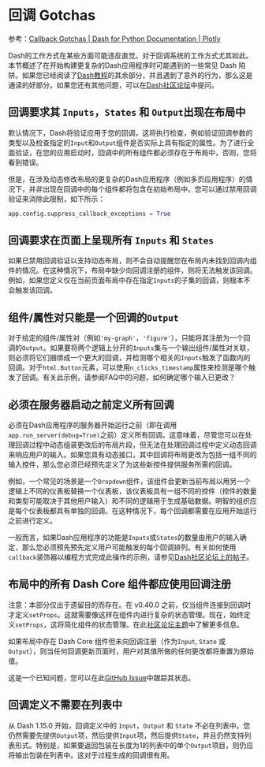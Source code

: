 
# 回调 Gotchas

参考：[Callback Gotchas | Dash for Python Documentation | Plotly](https://dash.plotly.com/callback-gotchas)

Dash的工作方式在某些方面可能违反直觉。对于回调系统的工作方式尤其如此。本节概述了在开始构建更复杂的Dash应用程序时可能遇到的一些常见 Dash 陷阱。如果您已经阅读了[Dash教程](https://dash.plotly.com/)的其余部分，并且遇到了意外的行为，那么这是通读的好部分。如果您还有其他问题，可以在[Dash社区论坛](https://community.plotly.com/c/dash)中提问。

## 回调要求其 `Inputs`，`States` 和 `Output`出现在布局中

默认情况下，Dash将验证应用于您的回调，这将执行检查，例如验证回调参数的类型以及检查指定的`Input`和`Output`组件是否实际上具有指定的属性。为了进行全面验证，在您的应用启动时，回调中的所有组件都必须存在于布局中，否则，您将看到错误。

但是，在涉及动态修改布局的更复杂的Dash应用程序（例如多页应用程序）的情况下，并非出现在回调中的每个组件都将包含在初始布局中。您可以通过禁用回调验证来消除此限制，如下所示：

```python
app.config.suppress_callback_exceptions = True
```

## 回调要求在页面上呈现所有 `Inputs` 和 `States`

如果已禁用回调验证以支持动态布局，则不会自动提醒您在布局内未找到回调内组件的情况。在这种情况下，布局中缺少向回调注册的组件，则将无法触发该回调。例如，如果您定义仅在当前页面布局中存在指定`Inputs`的子集的回调，则根本不会触发该回调。

## 组件/属性对只能是一个回调的`Output`

对于给定的组件/属性对（例如`'my-graph'`，`'figure'`），只能将其注册为一个回调的`Output`。如果要将两个逻辑上分开的`Inputs`集与一个输出组件/属性对关联，则必须将它们捆绑成一个更大的回调，并检测哪个相关的`Inputs`触发了函数内的回调。对于`html.Button`元素，可以使用`n_clicks_timestamp`属性来检测是哪个触发了回调。有关此示例，请参阅FAQ中的问题，如何确定哪个输入已更改？

## 必须在服务器启动之前定义所有回调

必须在Dash应用程序的服务器开始运行之前（即在调用`app.run_server(debug=True)`之前）定义所有回调。这意味着，尽管您可以在处理回调过程中动态组装更改后的布局片段，但无法在处理回调过程中定义动态回调来响应用户的输入。如果您具有动态接口，其中回调将布局更改为包括一组不同的输入控件，那么您必须已经预先定义了为这些新控件提供服务所需的回调。

例如，一个常见的场景是一个`Dropdown`组件，该组件会更新当前布局以用另一个逻辑上不同的仪表板替换一个仪表板，该仪表板具有一组不同的控件（控件的数量和类型可能取决于其他用户输入）和不同的逻辑用于生成基础数据。明智的组织应是每个仪表板都具有单独的回调。在这种情况下，每个回调都需要在应用开始运行之前进行定义。

一般而言，如果Dash应用程序的功能是`Inputs`或`States`的数量由用户的输入确定，那么您必须预先预先定义用户可能触发的每个回调排列。有关如何使用`callback`装饰器以编程方式完成此操作的示例，请参见[Dash社区论坛上的帖子](https://community.plotly.com/t/callback-for-dynamically-created-graph/5511)。

## 布局中的所有 Dash Core 组件都应使用回调注册

注意：本部分仅出于遗留目的而存在。在 v0.40.0 之前，仅当组件连接到回调时才定义`setProps`。这就需要像这样在组件内进行复杂的状态管理。现在，始终定义`setProps`，这将简化组件的状态管理。在此[社区论坛主题](https://community.plotly.com/t/callbacks-clearing-all-unconnected-core-components-values/7631)中了解更多信息。

如果布局中存在 Dash Core 组件但未向回调注册（作为`Input`, `State` 或`Output`），则当任何回调更新页面时，用户对其值所做的任何更改都将重置为原始值。

这是一个已知问题，您可以在此[GitHub Issue](https://github.com/plotly/dash-renderer/issues/40)中跟踪其状态。

## 回调定义不需要在列表中

从 Dash 1.15.0 开始，回调定义中的 `Input`，`Output` 和 `State` 不必在列表中。您仍然需要先提供`Output`项，然后提供`Input`项，然后提供`State`，并且仍然支持列表形式。特别是，如果要返回包装在长度为1的列表中的单个`Output`项目，则仍应将输出包装在列表中。这对于过程生成的回调很有用。
